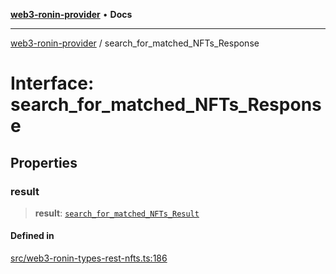 [**web3-ronin-provider**](../README.md) • **Docs**

***

[web3-ronin-provider](../globals.md) / search\_for\_matched\_NFTs\_Response

# Interface: search\_for\_matched\_NFTs\_Response

## Properties

### result

> **result**: [`search_for_matched_NFTs_Result`](search_for_matched_NFTs_Result.md)

#### Defined in

[src/web3-ronin-types-rest-nfts.ts:186](https://github.com/chuacw/web3-ronin-provider/blob/dab3da736520006c9aeb4dab1fb5f7a56228c341/src/web3-ronin-types-rest-nfts.ts#L186)
